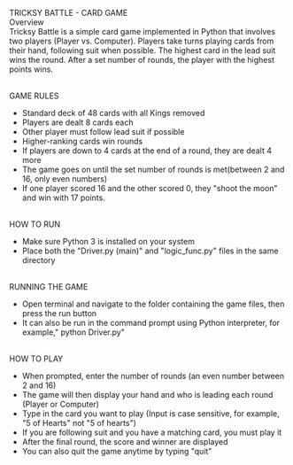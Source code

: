 TRICKSY BATTLE - CARD GAME<br /> Overview <br /> Tricksy Battle is a simple card game implemented in Python that involves two players
(Player vs. Computer). Players take turns playing cards from their hand, following suit when possible. 
The highest card in the lead suit wins the round. After a set number of rounds, the player with the highest points wins.

<br /> GAME RULES <br />
- Standard deck of 48 cards with all Kings removed<br />
- Players are dealt 8 cards each<br />
- Other player must follow lead suit if possible<br />
- Higher-ranking cards win rounds<br />
- If players are down to 4 cards at the end of a round, they are dealt 4 more<br />
- The game goes on until the set number of rounds is met(between 2 and 16, only even numbers)<br />
- If one player scored 16 and the other scored 0, they "shoot the moon" and win with 17 points.

<br />HOW TO RUN<br />
- Make sure Python 3 is installed on your system<br />
- Place both the "Driver.py (main)" and "logic_func.py" files in the same directory<br />

<br />RUNNING THE GAME<br />
- Open terminal and navigate to the folder containing the game files, then press the run button<br />
- It can also be run in the command prompt using Python interpreter, for example," python Driver.py"

<br />HOW TO PLAY<br />
- When prompted, enter the number of rounds (an even number between 2 and 16)<br />
- The game will then display your hand and who is leading each round (Player or Computer)<br />
- Type in the card you want to play (Input is case sensitive, for example, "5 of Hearts" not "5 of hearts")<br />
- If you are following suit and you have a matching card, you must play it<br />
- After the final round, the score and winner are displayed<br />
- You can also quit the game anytime by typing "quit"<br />
